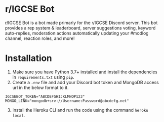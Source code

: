 # r/IGCSE Bot

r/IGCSE Bot is a bot made primarly for the r/IGCSE Discord server. This bot provides a rep system & leaderboard, server suggestions voting, keyword auto-replies, moderation actions automatically updating your #modlog channel, reaction roles, and more!

# Installation
1. Make sure you have Python 3.7+ installed and install the dependencies in `requirements.txt` using `pip`.
2. Create a `.env` file and add your Discord bot token and MongoDB access url in the below format to it. 
```
IGCSEBOT_TOKEN="ABCDEFGHIJKLMNOP123"
MONGO_LINK="mongodb+srv://Username:Password@abcdefg.net"
```
3. Install the Heroku CLI and run the code using the command `heroku local`.
